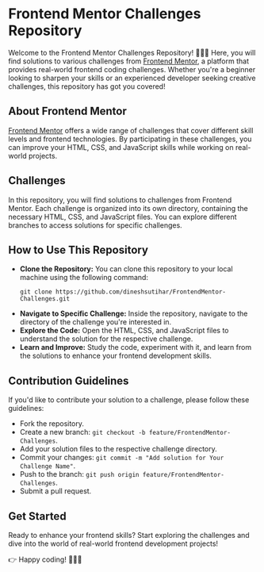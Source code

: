 # Frontend Mentor Challenges Repository

Welcome to the Frontend Mentor Challenges Repository! 👩‍💻🚀 Here, you will find solutions to various challenges from [Frontend Mentor](https://www.frontendmentor.io/), a platform that provides real-world frontend coding challenges. Whether you're a beginner looking to sharpen your skills or an experienced developer seeking creative challenges, this repository has got you covered!

## About Frontend Mentor
[Frontend Mentor](https://www.frontendmentor.io/) offers a wide range of challenges that cover different skill levels and frontend technologies. By participating in these challenges, you can improve your HTML, CSS, and JavaScript skills while working on real-world projects.

## Challenges
In this repository, you will find solutions to challenges from Frontend Mentor. Each challenge is organized into its own directory, containing the necessary HTML, CSS, and JavaScript files. You can explore different branches to access solutions for specific challenges.

## How to Use This Repository
- **Clone the Repository:** You can clone this repository to your local machine using the following command:
  ```
  git clone https://github.com/dineshsutihar/FrontendMentor-Challenges.git
  ```
- **Navigate to Specific Challenge:** Inside the repository, navigate to the directory of the challenge you're interested in.
- **Explore the Code:** Open the HTML, CSS, and JavaScript files to understand the solution for the respective challenge.
- **Learn and Improve:** Study the code, experiment with it, and learn from the solutions to enhance your frontend development skills.

## Contribution Guidelines
If you'd like to contribute your solution to a challenge, please follow these guidelines:
- Fork the repository.
- Create a new branch: `git checkout -b feature/FrontendMentor-Challenges`.
- Add your solution files to the respective challenge directory.
- Commit your changes: `git commit -m "Add solution for Your Challenge Name"`.
- Push to the branch: `git push origin feature/FrontendMentor-Challenges`.
- Submit a pull request.

## Get Started
Ready to enhance your frontend skills? Start exploring the challenges and dive into the world of real-world frontend development projects!

👉 Happy coding! 👩‍💻🎉